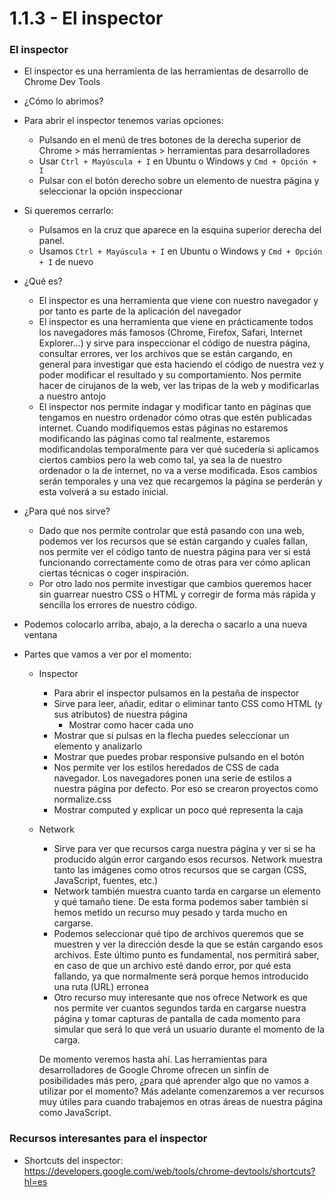 # 1.1.3 - El inspector

### El inspector

- El inspector es una herramienta de las herramientas de desarrollo de Chrome Dev Tools

- ¿Cómo lo abrimos?
- Para abrir el inspector tenemos varias opciones:
  - Pulsando en el menú de tres botones de la derecha superior de Chrome > más herramientas > herramientas para desarrolladores
  - Usar `Ctrl + Mayúscula + I` en Ubuntu o Windows y `Cmd + Opción + I`
  - Pulsar con el botón derecho sobre un elemento de nuestra página y seleccionar la opción inspeccionar

- Si queremos cerrarlo:
  - Pulsamos en la cruz que aparece en la esquina superior derecha del panel.
  - Usamos `Ctrl + Mayúscula + I` en Ubuntu o Windows y `Cmd + Opción + I` de nuevo

- ¿Qué es?
  - El inspector es una herramienta que viene con nuestro navegador y por tanto es parte de la aplicación del navegador
  - El inspector es una herramienta que viene en prácticamente todos los navegadores más famosos (Chrome, Firefox, Safari, Internet Explorer…) y sirve para inspeccionar el código de nuestra página, consultar errores, ver los archivos que se están cargando, en general para investigar que esta haciendo el código de nuestra vez y poder modificar el resultado y su comportamiento. Nos permite hacer de cirujanos de la web, ver las tripas de la web y modificarlas a nuestro antojo
  - El inspector nos permite indagar y modificar tanto en páginas que tengamos en nuestro ordenador cómo otras que estén publicadas internet. Cuando modifiquemos estas páginas no estaremos modificando las páginas como tal realmente, estaremos modificandolas temporalmente para ver qué sucedería si aplicamos ciertos cambios pero la web como tal, ya sea la de nuestro ordenador o la de internet, no va a verse modificada. Esos cambios serán temporales y una vez que recargemos la página se perderán y esta volverá a su estado inicial.

- ¿Para qué nos sirve?
  - Dado que nos permite controlar que está pasando con una web, podemos ver los recursos que se están cargando y cuales fallan, nos permite ver el código tanto de nuestra página para ver si está funcionando correctamente como de otras para ver cómo aplican ciertas técnicas o coger inspiración.
  - Por otro lado nos permite investigar que cambios queremos hacer sin guarrear nuestro CSS o HTML y corregir de forma más rápida y sencilla los errores de nuestro código.

- Podemos colocarlo arriba, abajo, a la derecha o sacarlo a una nueva ventana

- Partes que vamos a ver por el momento:

  - Inspector
    - Para abrir el inspector pulsamos en la pestaña de inspector
    - Sirve para leer, añadir, editar o eliminar tanto CSS como HTML (y sus atributos) de nuestra página
      - Mostrar como hacer cada uno
    - Mostrar que si pulsas en la flecha puedes seleccionar un elemento y analizarlo
    - Mostrar que puedes probar responsive pulsando en el botón
    - Nos permite ver los estilos heredados de CSS de cada navegador. Los navegadores ponen una serie de estilos a nuestra página por defecto. Por eso se crearon proyectos como normalize.css
    - Mostrar computed y explicar un poco qué representa la caja

  - Network
    - Sirve para ver que recursos carga nuestra página y ver si se ha producido algún error cargando esos recursos. Network muestra tanto las imágenes como otros recursos que se cargan (CSS, JavaScript, fuentes, etc.)
    - Network también muestra cuanto tarda en cargarse un elemento y qué tamaño tiene. De esta forma podemos saber también si hemos metido un recurso muy pesado y tarda mucho en cargarse.
    - Podemos seleccionar qué tipo de archivos queremos que se muestren y ver la dirección desde la que se están cargando esos archivos. Este último punto es fundamental, nos permitirá saber, en caso de que un archivo esté dando error, por qué esta fallando, ya que normalmente será porque hemos introducido una ruta (URL) erronea
    - Otro recurso muy interesante que nos ofrece Network es que nos permite ver cuantos segundos tarda en cargarse nuestra página y tomar capturas de pantalla de cada momento para simular que será lo que verá un usuario durante el momento de la carga.

    De momento veremos hasta ahí. Las herramientas para desarrolladores de Google Chrome ofrecen un sinfín de posibilidades más pero, ¿para qué aprender algo que no vamos a utilizar por el momento? Más adelante comenzaremos a ver recursos muy útiles para cuando trabajemos en otras áreas de nuestra página como JavaScript.

### Recursos interesantes para el inspector

- Shortcuts del inspector: https://developers.google.com/web/tools/chrome-devtools/shortcuts?hl=es
